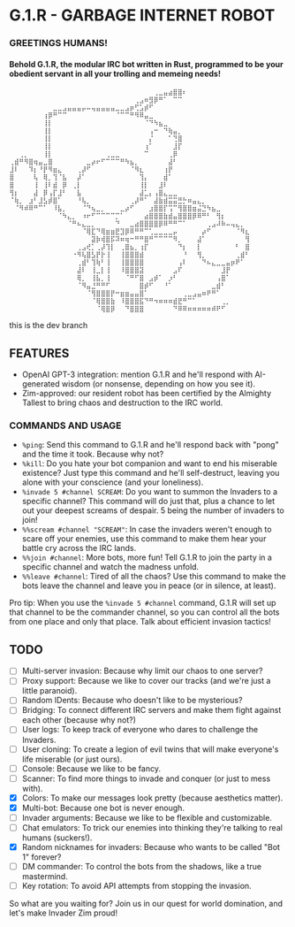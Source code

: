 # G.1.R - GARBAGE INTERNET ROBOT
### GREETINGS HUMANS! 
#### Behold G.1.R, the modular IRC bot written in Rust, programmed to be your obedient servant in all your trolling and memeing needs!

```
⠀⠀⠀⠀⠀⠀⠀⠀⠀⠀⠀⠀⠀⠀⠀⠀⠀⠀⠀⠀⠀⠀⠀⠀⠀⠀⠀⠀⠀⠀⢀⣀⣤⣴⣿⣿⠆⠀⠀⠀⠀⠀⠀⠀⠀⠀⠀⠀⠀⠀
⠀⠀⠀⠀⠀⠀⠀⠀⠀⠀⠀⠀⠀⠀⠀⠀⠀⠀⠀⠀⠀⠀⠀⠀⠀⠀⢀⣠⠶⣻⡿⠛⠁⠀⠉⠉⠀⠀⠀⠀⠀⠀⠀⠀⠀⠀⠀⠀⠀⠀
⠀⠀⠀⠀⠀⠀⠀⠀⠀⣀⣀⣠⣤⣤⣤⡤⠤⢤⣤⣤⣤⣤⣀⣀⣠⡶⢋⣡⡾⠋⠀⠀⠀⠀⠀⠀⠀⠀⠀⠀⠀⠀⠀⠀⠀⠀⠀⠀⠀⠀
⠀⠀⠀⠀⠀⠀⠀⢰⡿⠛⠉⠉⠀⠀⠀⠀⠀⠀⠀⠀⠀⠀⠈⠉⠉⠛⠻⠿⣤⣀⠀⠀⠀⠀⠀⠀⠀⠀⠀⠀⠀⠀⠀⠀⠀⠀⠀⠀⠀⠀
⠀⠀⠀⠀⠀⠀⠀⢸⡇⠀⠀⠀⠀⠀⠀⠀⠀⠀⠀⠀⠀⠀⠀⠀⠀⠀⠀⠀⠈⠙⠳⣦⣀⠀⠀⠀⠀⠀⠀⠀⠀⠀⠀⠀⠀⠀⠀⠀⠀⠀
⠀⠀⠀⠀⠀⠀⠀⢸⡇⠀⠀⠀⠀⠀⠀⠀⠀⠀⠀⠀⠀⠀⠀⠀⠀⠀⠀⠀⠀⢠⠒⠀⠙⢷⣤⡀⠀⠀⠀⠀⠀⠀⠀⠀⠀⠀⠀⠀⠀⠀
⠀⠀⠀⠀⠀⠀⠀⢸⡇⠀⠀⠀⠀⠀⠀⠀⠀⠀⠀⠀⠀⠀⠀⠀⠀⠀⠀⠀⠀⡌⠀⠀⠀⠁⢙⣿⠀⠀⠀⠀⠀⠀⠀⠀⠀⠀⠀⠀⠀⠀
⠀⠀⠀⠀⠀⠀⠀⢸⡇⠀⠀⠀⠀⠀⠀⠀⠀⠀⠀⠀⠀⠀⠀⠀⠀⠀⠀⠀⢰⠁⠀⠀⠀⠀⣸⡏⠀⠀⠀⠀⠀⠀⠀⠀⠀⠀⠀⠀⠀⠀
⠀⠀⢀⡀⠀⠀⠀⢸⡇⠀⠀⠀⠀⠀⠀⠀⠀⠀⠀⠀⢀⣀⣀⠀⠀⠀⠀⠀⠉⠀⠀⠀⠀⢀⡿⠀⠀⠀⠀⠀⠀⠀⠀⠀⠀⠀⠀⠀⠀⠀
⢀⣾⠛⠻⣿⢶⣤⣀⣿⠀⠀⠀⠀⠀⠀⠀⣀⡴⠖⠋⠉⠉⠉⠛⠳⣦⡀⠀⠀⠀⠀⠀⠀⣼⠃⠀⠀⠀⠀⠀⠀⠀⠀⠀⠀⠀⠀⠀⠀⠀
⣸⠇⠀⠀⠹⡆⠘⡟⠻⣶⣄⠀⠀⠀⢀⡼⠋⠀⠀⠀⠀⠀⠀⠀⠀⠈⠻⣆⠀⠀⠀⠀⢰⡟⠀⠀⠀⠀⠀⠀⠀⠀⠀⠀⠀⠀⠀⠀⠀⠀
⣿⠀⠀⠀⠀⢧⠀⢿⡀⢹⠈⣧⠀⠀⡼⠁⠀⠀⠀⠀⠀⠀⠀⠀⠀⠀⠀⢹⡄⠀⠀⠀⣾⠁⠀⠀⠀⠀⠀⠀⠀⠀⠀⠀⠀⠀⠀⠀⠀⠀
⣿⠀⠀⠀⠀⢸⠀⢸⠇⣾⠀⡿⠀⢀⡇⠀⠀⠀⠀⠀⠀⠀⠀⠀⠀⠀⠀⢸⡇⠀⠀⣸⠇⠀⠀⠀⠀⠀⠀⠀⠀⠀⠀⠀⠀⠀⠀⠀⠀⠀
⢻⡆⠀⠀⠀⣼⠀⡿⢠⡏⣸⠃⠀⠀⣧⠀⠀⠀⠀⠀⠀⠀⠀⠀⠀⠀⠀⣼⣁⡄⢠⣿⣄⣀⣀⠀⠀⠀⠀⠀⠀⠀⠀⠀⠀⠀⠀⠀⠀⠀
⠈⢷⡀⠀⣰⠃⣸⣣⡾⣿⠁⠀⠀⠀⠘⢧⡀⠀⠀⠀⠀⠀⠀⠀⠀⢀⡼⠛⠁⠀⣼⣷⣾⣭⣭⣛⡓⠶⣤⣄⡀⠀⠀⠀⠀⠀⠀⠀⠀⠀
⠀⠈⠻⠾⠿⠛⠉⠁⠀⠸⣧⡀⠀⠀⠀⠈⠙⢦⣀⡀⠀⠀⠀⣀⡴⠋⠀⠀⠀⣰⣿⣿⡏⢩⠉⢻⣿⣿⣶⣬⣙⠳⣦⣀⠀⠀⠀⠀⠀⠀
⠀⠀⠀⠀⠀⠀⠀⠀⠀⠀⠈⠳⣄⡀⠀⠰⠖⠋⠉⠉⠉⠉⡉⠁⠀⠀⠀⠀⣴⣿⣿⣿⣷⣾⣤⣿⣿⣿⡿⠿⠛⠃⠀⢻⡆⠀⠀⠀⠀⠀
⠀⠀⠀⠀⠀⠀⠀⠀⠀⠀⠀⠀⠈⠛⠦⣄⣀⡀⠀⠀⠀⠀⠙⠀⠀⣀⣴⣿⣿⣿⣿⡿⠿⠛⠛⠉⠁⠀⠀⠀⠀⢀⣠⠼⠷⠤⢤⣄⡀⠀
⠀⠀⠀⠀⠀⠀⠀⠀⠀⠀⠀⠀⠀⠀⠀⠈⢿⣏⠙⢿⣶⣶⣟⣹⡿⠿⠛⠛⠉⢁⣀⣀⣀⣀⡤⠀⠀⠀⠀⠀⡴⠋⠀⠀⠀⠀⠀⠈⠻⣆
⠀⠀⠀⠀⠀⠀⠀⠀⠀⠀⠀⠀⠀⠀⠀⠀⠀⣽⡷⢾⣿⡯⠽⠶⢶⠒⠛⠛⣿⠛⠉⠉⠉⠉⠻⡀⠀⠀⠀⣼⠁⠀⠀⠀⠀⠀⠀⠀⠀⢻
⠀⠀⠀⠀⠀⠀⠀⠀⠀⠀⠀⠀⠀⠀⢀⣠⢞⡁⢀⡼⢹⡇⠀⢀⣿⣦⡀⢰⡏⠀⠀⠀⠀⠀⠀⠙⡆⠀⠀⡇⠀⠀⠀⠀⠀⠀⠀⠃⠀⣿
⠀⠀⠀⠀⠀⠀⠀⠀⠀⠀⠀⠀⠀⠐⠻⢧⣿⣣⡟⡗⢸⠀⠀⢸⣿⣿⣿⣾⠀⠀⠀⠀⠀⠀⠀⠀⠘⠀⠀⢻⡀⠀⠀⠀⠀⠀⠀⢀⣾⠃
⠀⠀⠀⠀⠀⠀⠀⠀⠀⠀⠀⠀⠀⠀⢀⣾⠃⢹⢷⠃⢸⠀⠀⢸⣿⣿⣿⣿⠀⠀⠀⠀⠀⠀⠀⢠⠇⠀⠀⠀⠙⠦⣄⣀⣀⣤⡶⠟⠁⠀
⠀⠀⠀⠀⠀⠀⠀⠀⠀⠀⠀⠀⠀⠀⣼⠇⠀⢸⣀⡇⢸⠀⠀⠸⣿⣿⣿⣽⠀⠀⠀⠀⠀⠀⣠⠏⠀⠀⠀⠀⠀⠀⠀⠀⣸⡟⠀⠀⠀⠀
⠀⠀⠀⠀⠀⠀⠀⠀⠀⠀⠀⠀⠀⠀⢿⡀⠀⢸⣧⡀⢸⠀⠀⠀⠈⠛⠋⣿⠀⣠⡾⠁⠀⡰⠃⠀⠀⠀⠀⠀⠀⠀⠀⢠⣿⠁⠀⠀⠀⠀
⠀⠀⠀⠀⠀⠀⠀⠀⠀⠀⠀⠀⠀⠀⠈⠻⣤⣘⠛⠛⠋⠀⠀⠀⠀⠀⠀⣿⡾⠋⠀⠀⠘⠁⠀⠀⠀⠀⠀⠀⠀⠀⣀⣾⠃⠀⠀⠀⠀⠀
⠀⠀⠀⠀⠀⠀⠀⠀⠀⠀⠀⠀⠀⠀⠀⠀⠈⢻⣿⣿⣿⡟⠒⣶⣶⣤⣤⣿⠁⠀⠀⠀⠀⠀⠀⠀⢀⣀⣠⣤⠶⠟⠛⠁⠀⠀⠀⠀⠀⠀
⠀⠀⠀⠀⠀⠀⠀⠀⠀⠀⠀⠀⠀⠀⠀⠀⠀⠈⢿⣿⣿⣷⠀⠸⣿⣿⣿⣯⠙⠛⠲⠶⠶⠶⣾⣟⠛⠉⠁⠀⠀⠀⠀⠀⢀⡀⠀⠀⠀⠀
⠀⠀⠀⠀⠀⠀⠀⠀⠀⠀⠀⠀⠀⠀⠀⠀⠀⠀⠈⢿⣿⡿⠀⠀⠙⣿⣿⣿⠀⠀⠀⠀⠀⠀⠙⠿⠿⠶⠶⠶⠶⠶⠾⠟⠋⠀⠀⠀⠀⠀
```

this is the dev branch

## FEATURES

- OpenAI GPT-3 integration: mention G.1.R and he'll respond with AI-generated wisdom (or nonsense, depending on how you see it).
- Zim-approved: our resident robot has been certified by the Almighty Tallest to bring chaos and destruction to the IRC world.

### COMMANDS AND USAGE

- `%ping`: Send this command to G.1.R and he'll respond back with "pong" and the time it took. Because why not?
- `%kill`: Do you hate your bot companion and want to end his miserable existence? Just type this command and he'll self-destruct, leaving you alone with your conscience (and your loneliness).
- `%invade 5 #channel SCREAM`: Do you want to summon the Invaders to a specific channel? This command will do just that, plus a chance to let out your deepest screams of despair. 5 being the number of invaders to join!
- `%%scream #channel "SCREAM"`: In case the invaders weren't enough to scare off your enemies, use this command to make them hear your battle cry across the IRC lands.
- `%%join #channel`: More bots, more fun! Tell G.1.R to join the party in a specific channel and watch the madness unfold.
- `%%leave #channel`: Tired of all the chaos? Use this command to make the bots leave the channel and leave you in peace (or in silence, at least).

Pro tip: When you use the `%invade 5 #channel` command, G.1.R will set up that channel to be the commander channel, so you can control all the bots from one place and only that place. Talk about efficient invasion tactics!

## TODO

- [ ] Multi-server invasion: Because why limit our chaos to one server?
- [ ] Proxy support: Because we like to cover our tracks (and we're just a little paranoid).
- [ ] Random IDents: Because who doesn't like to be mysterious?
- [ ] Bridging: To connect different IRC servers and make them fight against each other (because why not?)
- [ ] User logs: To keep track of everyone who dares to challenge the Invaders.
- [ ] User cloning: To create a legion of evil twins that will make everyone's life miserable (or just ours).
- [ ] Console: Because we like to be fancy.
- [ ] Scanner: To find more things to invade and conquer (or just to mess with).
- [x] Colors: To make our messages look pretty (because aesthetics matter).
- [x] Multi-bot: Because one bot is never enough.
- [ ] Invader arguments: Because we like to be flexible and customizable.
- [ ] Chat emulators: To trick our enemies into thinking they're talking to real humans (suckers!).
- [X] Random nicknames for invaders: Because who wants to be called "Bot 1" forever?
- [ ] DM commander: To control the bots from the shadows, like a true mastermind.
- [ ] Key rotation: To avoid API attempts from stopping the invasion.

So what are you waiting for? Join us in our quest for world domination, and let's make Invader Zim proud!

